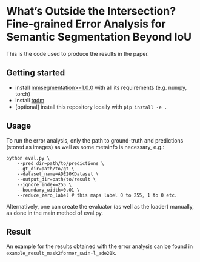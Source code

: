 # What’s Outside the Intersection? Fine-grained Error Analysis for Semantic Segmentation Beyond IoU

This is the code used to produce the results in the paper.

## Getting started
* install [mmsegmentation>=1.0.0](https://github.com/open-mmlab/mmsegmentation/blob/main/docs/en/get_started.md) with all its requirements (e.g. numpy, torch)
* install [tqdm](https://github.com/tqdm/tqdm)
* [optional] install this repository locally with `pip install -e .`

## Usage
To run the error analysis, only the path to ground-truth and predictions (stored as images) as well as some metainfo is necessary, e.g.:
```
python eval.py \
    --pred_dir=path/to/predictions \
    --gt_dir=path/to/gt \
    --dataset_name=ADE20KDataset \
    --output_dir=path/to/result \
    --ignore_index=255 \
    --boundary_width=0.01 \
    --reduce_zero_label # this maps label 0 to 255, 1 to 0 etc.
```
Alternatively, one can create the evaluator (as well as the loader) manually, as done in the main method of eval.py.

## Result
An example for the results obtained with the error analysis can be found in `example_result_mask2former_swin-l_ade20k`.
